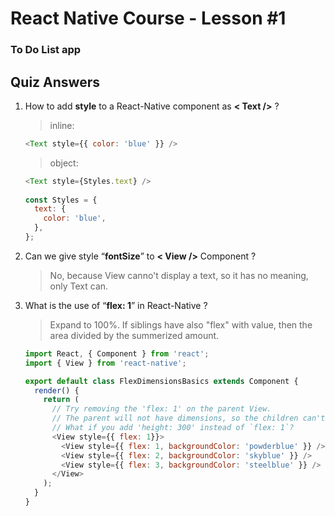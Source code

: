 # React Native Course - Lesson #1
### To Do List app

## Quiz Answers

1. How to add __style__ to a React-Native component as __< Text />__ ?
   > inline:
   ```javascript
   <Text style={{ color: 'blue' }} />
   ```
   > object:
   ```javascript
   <Text style={Styles.text} />
  
   const Styles = {
     text: {
       color: 'blue',
     },
   };
   ```

2. Can we give style “__fontSize__” to __< View />__ Component ?
   > No, because View canno't display a text, so it has no meaning, only Text can.
   
3. What is the use of “__flex: 1__” in React-Native ?
   > Expand to 100%. 
   If siblings have also "flex" with value, then the area divided by the summerized amount.
   ```javascript
   import React, { Component } from 'react';
   import { View } from 'react-native';

   export default class FlexDimensionsBasics extends Component {
     render() {
       return (
         // Try removing the 'flex: 1' on the parent View.
         // The parent will not have dimensions, so the children can't expand.
         // What if you add 'height: 300' instead of `flex: 1`?
         <View style={{ flex: 1}}>
           <View style={{ flex: 1, backgroundColor: 'powderblue' }} />
           <View style={{ flex: 2, backgroundColor: 'skyblue' }} />
           <View style={{ flex: 3, backgroundColor: 'steelblue' }} />
         </View>
       );
     }
   }
   ```
